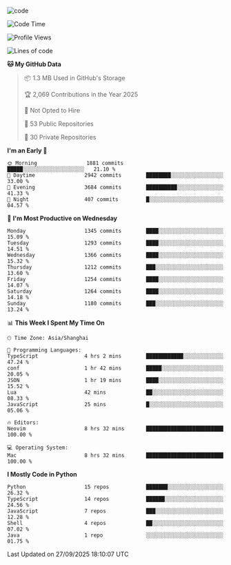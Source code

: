 
<!--
**liuyaanng/liuyaanng** is a ✨ _special_ ✨ repository because its `README.md` (this file) appears on your GitHub profile.

Here are some ideas to get you started:

- 🔭 I’m currently working on ...
- 🌱 I’m currently learning ...
- 👯 I’m looking to collaborate on ...
- 🤔 I’m looking for help with ...
- 💬 Ask me about ...
- 📫 How to reach me: ...
- 😄 Pronouns: ...
- ⚡ Fun fact: ...
-->


![code](https://cdn.jsdelivr.net/gh/liuyaanng/liuyaanng@1.0/code.gif) 

<!--START_SECTION:waka-->
![Code Time](http://img.shields.io/badge/Code%20Time-1%2C973%20hrs%2025%20mins-blue)

![Profile Views](http://img.shields.io/badge/Profile%20Views-0-blue)

![Lines of code](https://img.shields.io/badge/From%20Hello%20World%20I%27ve%20Written-28.8%20million%20lines%20of%20code-blue)

**🐱 My GitHub Data** 

> 📦 1.3 MB Used in GitHub's Storage 
 > 
> 🏆 2,069 Contributions in the Year 2025
 > 
> 🚫 Not Opted to Hire
 > 
> 📜 53 Public Repositories 
 > 
> 🔑 30 Private Repositories 
 > 
**I'm an Early 🐤** 

```text
🌞 Morning                1881 commits        █████░░░░░░░░░░░░░░░░░░░░   21.10 % 
🌆 Daytime                2942 commits        ████████░░░░░░░░░░░░░░░░░   33.00 % 
🌃 Evening                3684 commits        ██████████░░░░░░░░░░░░░░░   41.33 % 
🌙 Night                  407 commits         █░░░░░░░░░░░░░░░░░░░░░░░░   04.57 % 
```
📅 **I'm Most Productive on Wednesday** 

```text
Monday                   1345 commits        ████░░░░░░░░░░░░░░░░░░░░░   15.09 % 
Tuesday                  1293 commits        ████░░░░░░░░░░░░░░░░░░░░░   14.51 % 
Wednesday                1366 commits        ████░░░░░░░░░░░░░░░░░░░░░   15.32 % 
Thursday                 1212 commits        ███░░░░░░░░░░░░░░░░░░░░░░   13.60 % 
Friday                   1254 commits        ████░░░░░░░░░░░░░░░░░░░░░   14.07 % 
Saturday                 1264 commits        ████░░░░░░░░░░░░░░░░░░░░░   14.18 % 
Sunday                   1180 commits        ███░░░░░░░░░░░░░░░░░░░░░░   13.24 % 
```


📊 **This Week I Spent My Time On** 

```text
🕑︎ Time Zone: Asia/Shanghai

💬 Programming Languages: 
TypeScript               4 hrs 2 mins        ████████████░░░░░░░░░░░░░   47.24 % 
conf                     1 hr 42 mins        █████░░░░░░░░░░░░░░░░░░░░   20.05 % 
JSON                     1 hr 19 mins        ████░░░░░░░░░░░░░░░░░░░░░   15.52 % 
Lua                      42 mins             ██░░░░░░░░░░░░░░░░░░░░░░░   08.33 % 
JavaScript               25 mins             █░░░░░░░░░░░░░░░░░░░░░░░░   05.06 % 

🔥 Editors: 
Neovim                   8 hrs 32 mins       █████████████████████████   100.00 % 

💻 Operating System: 
Mac                      8 hrs 32 mins       █████████████████████████   100.00 % 
```

**I Mostly Code in Python** 

```text
Python                   15 repos            ███████░░░░░░░░░░░░░░░░░░   26.32 % 
TypeScript               14 repos            ██████░░░░░░░░░░░░░░░░░░░   24.56 % 
JavaScript               7 repos             ███░░░░░░░░░░░░░░░░░░░░░░   12.28 % 
Shell                    4 repos             ██░░░░░░░░░░░░░░░░░░░░░░░   07.02 % 
Java                     1 repo              ░░░░░░░░░░░░░░░░░░░░░░░░░   01.75 % 
```




 Last Updated on 27/09/2025 18:10:07 UTC
<!--END_SECTION:waka-->
